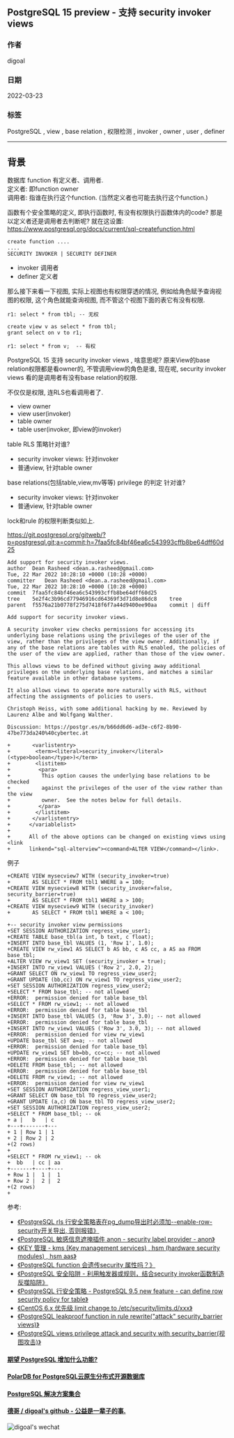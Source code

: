 ## PostgreSQL 15 preview - 支持 security invoker views   
    
### 作者            
digoal            
            
### 日期            
2022-03-23           
            
### 标签            
PostgreSQL , view , base relation , 权限检测 , invoker , owner , user , definer        
            
----            
            
## 背景       
  
数据库 function 有定义者、调用者.    
定义者: 即function owner    
调用者: 指谁在执行这个function. (当然定义者也可能去执行这个function.)    
  
函数有个安全策略的定义, 即执行函数时, 有没有权限执行函数体内的code? 那是以定义者还是调用者去判断呢? 就在这设置:    
https://www.postgresql.org/docs/current/sql-createfunction.html  
```  
create function ....  
....  
SECURITY INVOKER | SECURITY DEFINER   
```  
  
- invoker 调用者  
- definer 定义者  
  
那么接下来看一下视图, 实际上视图也有权限穿透的情况, 例如给角色赋予查询视图的权限, 这个角色就能查询视图, 而不管这个视图下面的表它有没有权限.    
  
```  
r1: select * from tbl; -- 无权  
  
create view v as select * from tbl;  
grant select on v to r1;  
  
r1: select * from v;  -- 有权  
```  
  
PostgreSQL 15 支持 security invoker views , 啥意思呢? 原来View的base relation权限都是看owner的, 不管调用view的角色是谁, 现在呢, security invoker views 看的是调用者有没有base relation的权限.  
  
不仅仅是权限, 连RLS也看调用者了.    
  
- view owner  
- view user(invoker)  
- table owner  
- table user(invoker, 即view的invoker)   
  
table RLS 策略针对谁?   
- security invoker views: 针对invoker  
- 普通view, 针对table owner  
  
base relations(包括table,view,mv等等) privilege 的判定 针对谁?   
- security invoker views: 针对invoker  
- 普通view, 针对table owner  
  
lock和rule 的权限判断类似如上.   
  
  
https://git.postgresql.org/gitweb/?p=postgresql.git;a=commit;h=7faa5fc84bf46ea6c543993cffb8be64dff60d25  
  
```  
Add support for security invoker views.  
author	Dean Rasheed <dean.a.rasheed@gmail.com>	  
Tue, 22 Mar 2022 10:28:10 +0000 (10:28 +0000)  
committer	Dean Rasheed <dean.a.rasheed@gmail.com>	  
Tue, 22 Mar 2022 10:28:10 +0000 (10:28 +0000)  
commit	7faa5fc84bf46ea6c543993cffb8be64dff60d25  
tree	5e2f4c3b96cd77946916cd64369f3d71d8e86dc8	tree  
parent	f5576a21b0778f275d7418f6f7a44d9400ee90aa	commit | diff  
  
Add support for security invoker views.  
  
A security invoker view checks permissions for accessing its  
underlying base relations using the privileges of the user of the  
view, rather than the privileges of the view owner. Additionally, if  
any of the base relations are tables with RLS enabled, the policies of  
the user of the view are applied, rather than those of the view owner.  
  
This allows views to be defined without giving away additional  
privileges on the underlying base relations, and matches a similar  
feature available in other database systems.  
  
It also allows views to operate more naturally with RLS, without  
affecting the assignments of policies to users.  
  
Christoph Heiss, with some additional hacking by me. Reviewed by  
Laurenz Albe and Wolfgang Walther.  
  
Discussion: https://postgr.es/m/b66dd6d6-ad3e-c6f2-8b90-47be773da240%40cybertec.at  
```  
  
```  
+       <varlistentry>  
+        <term><literal>security_invoker</literal> (<type>boolean</type>)</term>  
+        <listitem>  
+         <para>  
+          This option causes the underlying base relations to be checked  
+          against the privileges of the user of the view rather than the view  
+          owner.  See the notes below for full details.  
+         </para>  
+        </listitem>  
+       </varlistentry>  
+      </variablelist>  
+  
+      All of the above options can be changed on existing views using <link  
+      linkend="sql-alterview"><command>ALTER VIEW</command></link>.  
```  
  
例子  
```  
+CREATE VIEW mysecview7 WITH (security_invoker=true)  
+       AS SELECT * FROM tbl1 WHERE a = 100;  
+CREATE VIEW mysecview8 WITH (security_invoker=false, security_barrier=true)  
+       AS SELECT * FROM tbl1 WHERE a > 100;  
+CREATE VIEW mysecview9 WITH (security_invoker)  
+       AS SELECT * FROM tbl1 WHERE a < 100;  
```  
  
```  
+-- security invoker view permissions  
+SET SESSION AUTHORIZATION regress_view_user1;  
+CREATE TABLE base_tbl(a int, b text, c float);  
+INSERT INTO base_tbl VALUES (1, 'Row 1', 1.0);  
+CREATE VIEW rw_view1 AS SELECT b AS bb, c AS cc, a AS aa FROM base_tbl;  
+ALTER VIEW rw_view1 SET (security_invoker = true);  
+INSERT INTO rw_view1 VALUES ('Row 2', 2.0, 2);  
+GRANT SELECT ON rw_view1 TO regress_view_user2;  
+GRANT UPDATE (bb,cc) ON rw_view1 TO regress_view_user2;  
+SET SESSION AUTHORIZATION regress_view_user2;  
+SELECT * FROM base_tbl; -- not allowed  
+ERROR:  permission denied for table base_tbl  
+SELECT * FROM rw_view1; -- not allowed  
+ERROR:  permission denied for table base_tbl  
+INSERT INTO base_tbl VALUES (3, 'Row 3', 3.0); -- not allowed  
+ERROR:  permission denied for table base_tbl  
+INSERT INTO rw_view1 VALUES ('Row 3', 3.0, 3); -- not allowed  
+ERROR:  permission denied for view rw_view1  
+UPDATE base_tbl SET a=a; -- not allowed  
+ERROR:  permission denied for table base_tbl  
+UPDATE rw_view1 SET bb=bb, cc=cc; -- not allowed  
+ERROR:  permission denied for table base_tbl  
+DELETE FROM base_tbl; -- not allowed  
+ERROR:  permission denied for table base_tbl  
+DELETE FROM rw_view1; -- not allowed  
+ERROR:  permission denied for view rw_view1  
+SET SESSION AUTHORIZATION regress_view_user1;  
+GRANT SELECT ON base_tbl TO regress_view_user2;  
+GRANT UPDATE (a,c) ON base_tbl TO regress_view_user2;  
+SET SESSION AUTHORIZATION regress_view_user2;  
+SELECT * FROM base_tbl; -- ok  
+ a |   b   | c   
+---+-------+---  
+ 1 | Row 1 | 1  
+ 2 | Row 2 | 2  
+(2 rows)  
+  
+SELECT * FROM rw_view1; -- ok  
+  bb   | cc | aa   
+-------+----+----  
+ Row 1 |  1 |  1  
+ Row 2 |  2 |  2  
+(2 rows)  
+  
```  
  
参考:  
- [《PostgreSQL rls 行安全策略表在pg_dump导出时必须加--enable-row-security开关导出, 否则报错》](../202109/20210929_02.md)    
- [《PostgreSQL 敏感信息遮掩插件 anon - security label provider - anon》](../201911/20191115_03.md)    
- [《KEY 管理 - kms (Key management services) , hsm (hardware security modules) , hsm aas》](../201902/20190205_01.md)    
- [《PostgreSQL function 会遗传security 属性吗？》](../201509/20150930_01.md)    
- [《PostgreSQL 安全陷阱 - 利用触发器或规则，结合security invoker函数制造反噬陷阱》](../201509/20150929_01.md)    
- [《PostgreSQL 行安全策略 - PostgreSQL 9.5 new feature - can define row security policy for table》](../201504/20150409_01.md)    
- [《CentOS 6.x 优先级 limit change to /etc/security/limits.d/xxx》](../201406/20140607_01.md)    
- [《PostgreSQL leakproof function in rule rewrite("attack" security_barrier views)》](../201404/20140414_01.md)    
- [《PostgreSQL views privilege attack and security with security_barrier(视图攻击)》](../201307/20130710_01.md)    
  
  
  
  
  
#### [期望 PostgreSQL 增加什么功能?](https://github.com/digoal/blog/issues/76 "269ac3d1c492e938c0191101c7238216")
  
  
#### [PolarDB for PostgreSQL云原生分布式开源数据库](https://github.com/ApsaraDB/PolarDB-for-PostgreSQL "57258f76c37864c6e6d23383d05714ea")
  
  
#### [PostgreSQL 解决方案集合](https://yq.aliyun.com/topic/118 "40cff096e9ed7122c512b35d8561d9c8")
  
  
#### [德哥 / digoal's github - 公益是一辈子的事.](https://github.com/digoal/blog/blob/master/README.md "22709685feb7cab07d30f30387f0a9ae")
  
  
![digoal's wechat](../pic/digoal_weixin.jpg "f7ad92eeba24523fd47a6e1a0e691b59")
  
